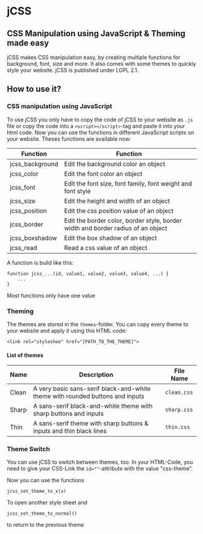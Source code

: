 # jCSS
## CSS Manipulation using JavaScript & Theming made easy
jCSS makes CSS manipulation easy, by creating multiple functions for background, font, size and more. It also comes with some themes to quickly style your website.
jCSS is published under LGPL 2.1.
## How to use it?
### CSS manipulation using JavaScript
To use jCSS you only have to copy the code of jCSS to your website as ``.js`` file or copy the code into a `<script></script>`-tag and paste it into your html code.
Now you can use the functions in different JavaScript scripts on your website. Theses functions are available now:

|Function|Function|
|-|-|
|jcss_background|Edit the background color an object|
|jcss_color|Edit the font color an object|
|jcss_font|Edit the font size, font family, font weight and font style|
|jcss_size|Edit the height and width of an object|
|jcss_position|Edit the css position value of an object|
|jcss_border|Edit the border color, border style, border width and border radius of an object|
|jcss_boxshadow|Edit the box shadow of an object|
|jcss_read|Read a css value of an object|

A function is build like this:
```
function jcss_...(id, value1, value2, value3, value4, ...) {
    ...
}
```
Most functions only have one value
### Theming
The themes are stored in the `themes`-folder.
You can copy every theme to your website and apply it using this HTML code:
```
<link rel="styleshee" href="[PATH_TO_THE_THEME]">
```
#### List of themes
|Name|Description|File Name|
|-|-|-|
|Clean|A very basic sans-serif black-and-white theme with rounded buttons and inputs|``clean.css``|
|Sharp|A sans-serif black-and-white theme with sharp buttons and inputs|``sharp.css``|
|Thin|A sans-serif theme with sharp buttons & inputs and thin black lines|``thin.css``|

### Theme Switch
You can use jCSS to switch between themes, too. In your HTML-Code, you need to give your CSS-Link the `id=""`-attribute with the value "css-theme".

Now you can use the functions
```
jcss_set_theme_to_x(x)
```
To open another style sheet
and
```
jcss_set_theme_to_normal()
```
to return to the previous theme
